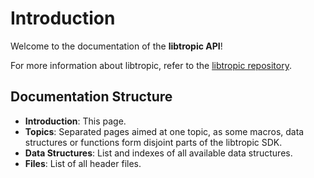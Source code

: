 # Introduction
Welcome to the documentation of the **libtropic API**!

For more information about libtropic, refer to the [libtropic repository](https://github.com/tropicsquare/libtropic).

## Documentation Structure
- **Introduction**: This page.
- **Topics**: Separated pages aimed at one topic, as some macros, data structures or functions form disjoint parts of the libtropic SDK.
- **Data Structures**: List and indexes of all available data structures.
- **Files**: List of all header files.